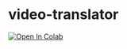 # video-translator
[![Open In Colab](https://colab.research.google.com/assets/colab-badge.svg)](https://colab.research.google.com/github/mx-pro/video-translator/blob/main/video_translator_google_colab.ipynb) <br>
